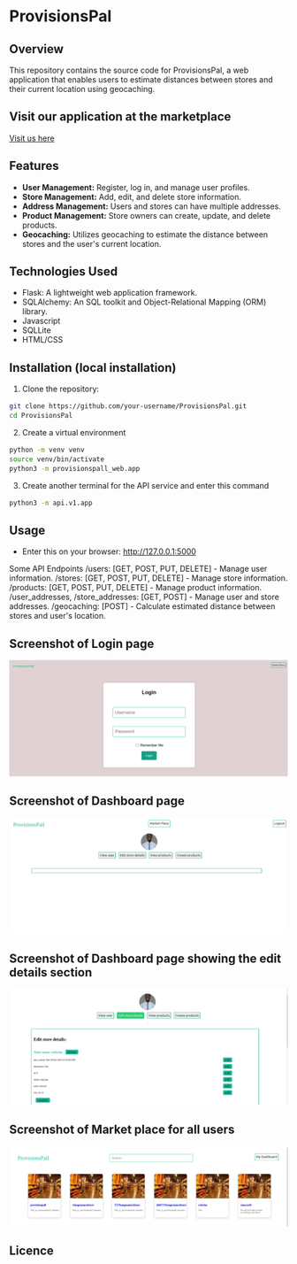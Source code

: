 # ProvisionsPal

## Overview

This repository contains the source code for ProvisionsPal, a web application that enables users to estimate distances between stores and their current location using geocaching.

## Visit our application at the marketplace
[Visit us here](https://www.cadaservices.tech/market)

## Features

- **User Management:** Register, log in, and manage user profiles.
- **Store Management:** Add, edit, and delete store information.
- **Address Management:** Users and stores can have multiple addresses.
- **Product Management:** Store owners can create, update, and delete products. 
- **Geocaching:** Utilizes geocaching to estimate the distance between stores and the user's current location.

## Technologies Used

- Flask: A lightweight web application framework.
- SQLAlchemy: An SQL toolkit and Object-Relational Mapping (ORM) library.
- Javascript
- SQLLite
- HTML/CSS

## Installation (local installation)

1. Clone the repository:

```bash
git clone https://github.com/your-username/ProvisionsPal.git
cd ProvisionsPal
```

2. Create a virtual environment

```bash
python -m venv venv
source venv/bin/activate
python3 -m provisionspall_web.app
```
3. Create another terminal for the API service and enter this command

```bash
python3 -m api.v1.app
```

## Usage
-  Enter this on your browser: http://127.0.0.1:5000


Some API Endpoints
/users: [GET, POST, PUT, DELETE] - Manage user information.
/stores: [GET, POST, PUT, DELETE] - Manage store information.
/products: [GET, POST, PUT, DELETE] - Manage product information.
/user_addresses, /store_addresses: [GET, POST] - Manage user and store addresses.
/geocaching: [POST] - Calculate estimated distance between stores and user's location.

## Screenshot of Login page
![Screenshot of our web application](https://github.com/dominic-source/ProvisionsPall/blob/master/provisionspall_web/static/images/Screenshot%20from%202023-12-12%2019-42-04.png)

## Screenshot of Dashboard page
![Screenshot of our web application](https://github.com/dominic-source/ProvisionsPall/blob/master/provisionspall_web/static/images/Screenshot%20from%202023-12-12%2019-42-26.png)

## Screenshot of Dashboard page showing the edit details section
![Screenshot of our web application](https://github.com/dominic-source/ProvisionsPall/blob/master/provisionspall_web/static/images/Screenshot%20from%202023-12-12%2019-42-53.png)

## Screenshot of Market place for all users
![Screenshot of our web application](https://github.com/dominic-source/ProvisionsPall/blob/master/provisionspall_web/static/images/Screenshot%20from%202023-12-12%2019-43-35.png)

## Licence
